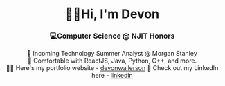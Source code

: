 <div align = "center">
  <h1>&#128075;&#127998;Hi, I'm Devon</h1>
  <h3>&#128187;Computer Science @ NJIT Honors</h3>

💼 Incoming Technology Summer Analyst @ Morgan Stanley  
🌱 Comfortable with ReactJS, Java, Python, C++, and more.  
👦🏾 Here's my portfolio website - [devonwallerson](https://devonwallerson.github.io/portfolio/) 
📲 Check out my LinkedIn here - [linkedin](https://www.linkedin.com/in/devon-wallerson-166391267/) 

</div>
<!---
- 👋 Hi, I’m @devonwallerson
- 👀 I’m interested in ...
- 🌱 I’m currently learning ...
- 💞️ I’m looking to collaborate on ...
- 📫 How to reach me ...
- 😄 Pronouns: ...
- ⚡ Fun fact: ../
devonwallerson/devonwallerson is a ✨ special ✨ repository because its `README.md` (this file) appears on your GitHub profile.
You can click the Preview link to take a look at your changes.
--->
